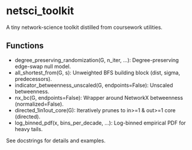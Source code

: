 # netsci_toolkit
A tiny network-science toolkit distilled from coursework utilities.

## Functions
- degree_preserving_randomization(G, n_iter, ...): Degree-preserving edge-swap null model.
- all_shortest_from(G, s): Unweighted BFS building block (dist, sigma, predecessors).
- indicator_betweenness_unscaled(G, endpoints=False): Unscaled betweenness.
- nx_bc(G, endpoints=False): Wrapper around NetworkX betweenness (normalized=False).
- directed_1in1out_core(G): Iteratively prunes to in>=1 & out>=1 core (directed).
- log_binned_pdf(x, bins_per_decade, ...): Log-binned empirical PDF for heavy tails.

See docstrings for details and examples.
